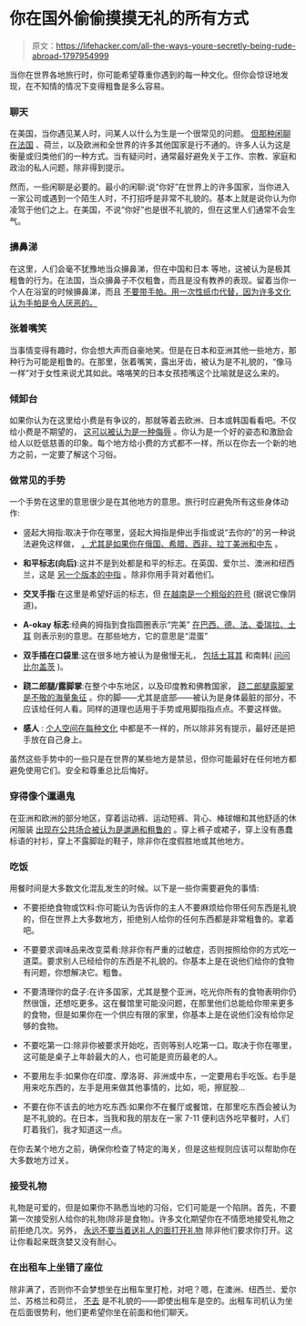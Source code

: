# 你在国外偷偷摸摸无礼的所有方式

> 原文：<https://lifehacker.com/all-the-ways-youre-secretly-being-rude-abroad-1797954999>

当你在世界各地旅行时，你可能希望尊重你遇到的每一种文化。但你会惊讶地发现，在不知情的情况下变得粗鲁是多么容易。

### 聊天

在美国，当你遇见某人时，问某人以什么为生是一个很常见的问题。 [但那种闲聊在法国](https://qz.com/1019699/one-of-the-most-common-questions-in-american-small-talk-is-seen-as-rude-in-much-of-the-world/) 、荷兰，以及欧洲和全世界的许多其他国家是行不通的。许多人认为这是衡量或归类他们的一种方式。当有疑问时，通常最好避免关于工作、宗教、家庭和政治的私人问题，除非得到提示。

然而，一些闲聊是必要的。最小的闲聊:说“你好”在世界上的许多国家，当你进入一家公司或遇到一个陌生人时，不打招呼是非常不礼貌的。基本上就是说你认为你凌驾于他们之上。在美国，不说“你好”也是很不礼貌的，但在这里人们通常不会生气。

### 擤鼻涕

在这里，人们会毫不犹豫地当众擤鼻涕，但在中国和日本 等地，这被认为是极其粗鲁的行为。在法国，当众擤鼻子不仅粗鲁，而且是没有教养的表现。留着当你一个人在浴室的时候擤鼻涕，而且 [不要带手帕。用一次性纸巾代替，因为许多文化认为手帕是令人厌恶的。](http://www.travelandleisure.com/slideshows/worlds-worst-cultural-mistakes#7)

### **张着嘴笑**

当事情变得有趣时，你会想大声而自豪地笑。但是在日本和亚洲其他一些地方，那种行为可能是粗鲁的。在那里，张着嘴笑，露出牙齿，被认为是不礼貌的，“像马一样”对于女性来说尤其如此。咯咯笑的日本女孩捂嘴这个比喻就是这么来的。

### 倾卸台

如果你认为在这里给小费是有争议的，那就等着去欧洲、日本或韩国看看吧。不仅给小费是不期望的， [这可以被认为是一种侮辱](http://nypost.com/2014/08/21/the-10-most-accidentally-offensive-things-americans-do-overseas/) 。你认为是一个好的姿态和激励会给人以贬低慈善的印象。每个地方给小费的方式都不一样，所以在你去一个新的地方之前，一定要了解这个习俗。

### 做常见的手势

一个手势在这里的意思很少是在其他地方的意思。旅行时应避免所有这些身体动作:

*   竖起大拇指:取决于你在哪里，竖起大拇指是伸出手指或说“去你的”的另一种说法避免这样做， [，尤其是如果你在俄国、希腊、西非、拉丁美洲和中东](https://www.theatlantic.com/international/archive/2011/09/the-worlds-rudest-hand-gestures/245238/#slide8) 。

*   **和平标志(向后)**:这并不是到处都是和平的标志。在英国、爱尔兰、澳洲和纽西兰，这是 [另一个版本的中指](http://nypost.com/2014/08/21/the-10-most-accidentally-offensive-things-americans-do-overseas/) 。除非你用手背对着他们。

*   **交叉手指**:在这里是希望好运的标志，但 [在越南是一个粗俗的符号](http://mentalfloss.com/article/62421/11-american-behaviors-are-considered-rude-around-world) (据说它像阴道)。

*   **A-okay 标志**:经典的拇指到食指圆圈表示“完美” [在巴西、德、法、委瑞拉、土耳](http://nypost.com/2014/08/21/the-10-most-accidentally-offensive-things-americans-do-overseas/) 则表示别的意思。在那些地方，它的意思是“混蛋”

*   **双手插在口袋里**:这在很多地方被认为是傲慢无礼， [包括土耳其](http://nypost.com/2014/08/21/the-10-most-accidentally-offensive-things-americans-do-overseas/) 和南韩( [问问比尔盖茨](http://www.npr.org/sections/thetwo-way/2013/04/23/178650537/bill-gates-handshake-with-south-koreas-park-sparks-debate) )。

*   **跷二郎腿/露脚掌**:在整个中东地区，以及印度教和佛教国家， [跷二郎腿露脚掌是不敬的海量象征](http://www.telegraph.co.uk/news/worldnews/middleeast/iraq/3776970/Arab-culture-the-insult-of-the-shoe.html) 。你的脚——尤其是底部——被认为是身体最脏的部分，不应该给任何人看。同样的道理也适用于手势或用脚指指点点。不要这样做。

*   **感人** : [个人空间在每种文化](https://lifehacker.com/what-personal-space-means-to-the-rest-of-world-1794130182) 中都是不一样的，所以除非另有提示，最好还是把手放在自己身上。

虽然这些手势中的一些只是在世界的某些地方是禁忌，但你可能最好在任何地方都避免使用它们。安全和尊重总比后悔好。

### 穿得像个邋遢鬼

在亚洲和欧洲的部分地区，穿着运动裤、运动短裤、背心、棒球帽和其他舒适的休闲服装 [出现在公共场合被认为是邋遢和粗鲁的](http://www.businessinsider.com/american-customs-that-are-offensive-abroad-2015-8) 。穿上裤子或裙子，穿上没有愚蠢标语的衬衫，穿上不露脚趾的鞋子，除非你在度假胜地或其他地方。

### 吃饭

用餐时间是大多数文化混乱发生的时候。以下是一些你需要避免的事情:

*   不要拒绝食物或饮料:你可能认为告诉你的主人不要麻烦给你带任何东西是礼貌的，但在世界上大多数地方，拒绝别人给你的任何东西都是非常粗鲁的。拿着吧。

*   不要要求调味品来改变菜肴:除非你有严重的过敏症，否则按照给你的方式吃一道菜。要求别人已经给你的东西是不礼貌的。你基本上是在说他们给你的食物有问题，你想解决它。粗鲁。

*   不要清理你的盘子:在许多国家，尤其是整个亚洲，吃光你所有的食物表明你仍然很饿，还想吃更多。这在餐馆里可能没问题，在那里他们总能给你带来更多的食物，但是如果你在一个供应有限的家里，你基本上是在说他们没有给你足够的食物。

*   不要吃第一口:除非你被要求开始吃，否则等别人吃第一口。取决于你在哪里，这可能是桌子上年龄最大的人，也可能是资历最老的人。

*   不要用左手:如果你在印度、摩洛哥、非洲或中东，一定要用右手吃饭。右手是用来吃东西的，左手是用来做其他事情的，比如，呃，擦屁股...

*   不要在你不该去的地方吃东西:如果你不在餐厅或餐馆，在那里吃东西会被认为是不礼貌的。在日本，当我和我的朋友在一家 7-11 便利店外吃早餐时，人们盯着我们，我才知道这一点。

在你去某个地方之前，确保你检查了特定的海关，但是这些规则应该可以帮助你在大多数地方过关。

### 接受礼物

礼物是可爱的，但是如果你不熟悉当地的习俗，它们可能是一个陷阱。首先，不要第一次接受别人给你的礼物(除非是食物)。许多文化期望你在不情愿地接受礼物之前拒绝几次。另外， [永远不要当着送礼人的面打开礼物](http://mentalfloss.com/article/62421/11-american-behaviors-are-considered-rude-around-world) 除非他们要求你打开。这让你看起来既贪婪又没有耐心。

### 在出租车上坐错了座位

除非满了，否则你不会梦想坐在出租车里打枪，对吧？嗯，在澳洲、纽西兰、爱尔兰、苏格兰和荷兰， [不去](https://www.taxifarefinder.com/newsroom/2012/08/16/front-or-back-seat-of-a-taxi/) 是不礼貌的——即使出租车是空的。出租车司机认为坐在后面很势利，他们更希望你坐在前面和他们聊天。